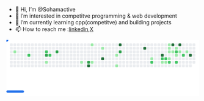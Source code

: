 - 👋 Hi, I’m @Sohamactive
- 👀 I’m interested in competitve programming & web development
- 🌱 I’m currently learning cpp(competitve) and building projects
- 📫 How to reach me :[linkedin](https://www.linkedin.com/in/sohamactive/),[X](https://x.com/Sohamactive)

<picture>
  <source
    media="(prefers-color-scheme: dark)"
    srcset="images/breakout-dark.svg"
  />
  <source
    media="(prefers-color-scheme: dark)"
    srcset="images/breakout-light.svg"
  />
  <img alt="Breakout Game" src="images/breakout-light.svg" />
</picture>

<!---
Sohamactive/Sohamactive is a ✨ special ✨ repository because its `README.md` (this file) appears on your GitHub profile.
You can click the Preview link to take a look at your changes.
--->
